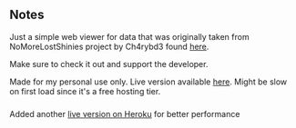 ## Notes
Just a simple web viewer for data that was originally taken from NoMoreLostShinies project by Ch4rybd3 found [here](https://github.com/Ch4rybd3/PokeMMO-NoMoreLostShinies).

Make sure to check it out and support the developer.

Made for my personal use only.
Live version available [here](https://pokemmmohunter.onrender.com/). 
Might be slow on first load since it's a free hosting tier.

###
Added another [live version on Heroku](https://boiling-mountain-84480-128d22c65632.herokuapp.com/) for better performance  
